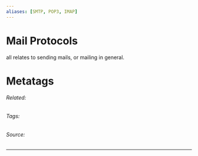 ```yaml
---
aliases: [SMTP, POP3, IMAP]
---
```

# Mail Protocols
all relates to sending mails, or mailing in general.











# Metatags
###### Related: 
###### Tags: 
###### Source: 

---
